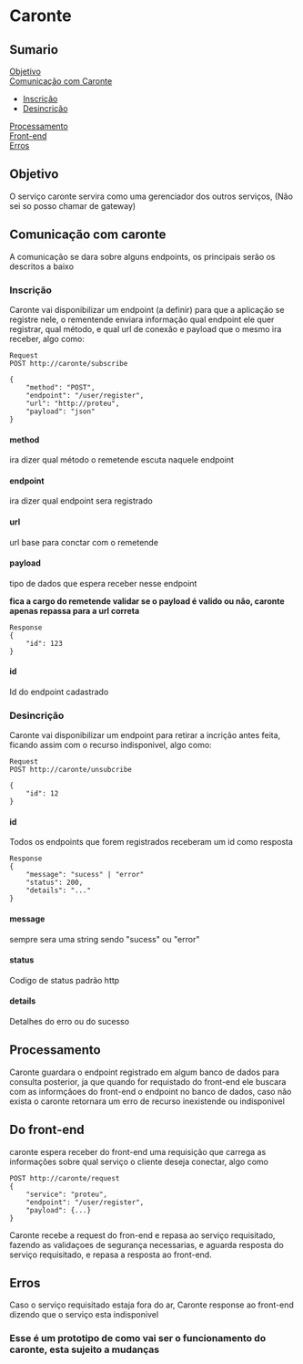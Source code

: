 # Caronte

## Sumario

[Objetivo](#objetivo) </br>
[Comunicação com Caronte](#comunicação-com-caronte) </br>

- [Inscrição](#inscrição) </br>
- [Desincrição](#desincrição) </br>

[Processamento](#processamento) </br>
[Front-end](#do-front-end) </br>
[Erros](#erros) </br>

## Objetivo

O serviço caronte servira como uma gerenciador dos outros serviços, (Não sei so posso chamar de gateway)

## Comunicação com caronte

A comunicação se dara sobre alguns endpoints, os principais serão os descritos a baixo

### Inscrição

Caronte vai disponibilizar um endpoint (a definir) para que a aplicação se registre nele, o rementende enviara informação qual endpoint ele quer registrar, qual método, e qual url de conexão e payload que o mesmo ira receber, algo como:

```
Request
POST http://caronte/subscribe

{
    "method": "POST",
    "endpoint": "/user/register",
    "url": "http://proteu",
    "payload": "json"
}
```

#### method

ira dizer qual método o remetende escuta naquele endpoint

#### endpoint

ira dizer qual endpoint sera registrado

#### url

url base para conctar com o remetende

#### payload

tipo de dados que espera receber nesse endpoint

**fica a cargo do remetende validar se o payload é valido ou não, caronte apenas repassa para a url correta**

```
Response
{
    "id": 123
}
```

#### id

Id do endpoint cadastrado

### Desincrição

Caronte vai disponibilizar um endpoint para retirar a incrição antes feita, ficando assim com o recurso indisponivel, algo como:

```
Request
POST http://caronte/unsubcribe

{
    "id": 12
}
```

#### id

Todos os endpoints que forem registrados receberam um id como resposta

```
Response
{
    "message": "sucess" | "error"
    "status": 200,
    "details": "..."
}
```

#### message

sempre sera uma string sendo "sucess" ou "error"

#### status

Codigo de status padrão http

#### details

Detalhes do erro ou do sucesso

## Processamento

Caronte guardara o endpoint registrado em algum banco de dados para consulta posterior, ja que quando for requistado do front-end ele buscara com as informçãoes do front-end o endpoint no banco de dados, caso não exista o caronte retornara um erro de recurso inexistende ou indisponivel

## Do front-end

caronte espera receber do front-end uma requisição que carrega as informações sobre qual serviço o cliente deseja conectar, algo como

```
POST http://caronte/request
{
    "service": "proteu",
    "endpoint": "/user/register",
    "payload": {...}
}
```

Caronte recebe a request do fron-end e repasa ao serviço requisitado, fazendo as validaçoes de segurança necessarias, e aguarda resposta do serviço requisitado, e repasa a resposta ao front-end.

## Erros

Caso o serviço requisitado estaja fora do ar,
Caronte response ao front-end dizendo que o serviço esta indisponivel

### **Esse é um prototipo de como vai ser o funcionamento do caronte, esta sujeito a mudanças**
